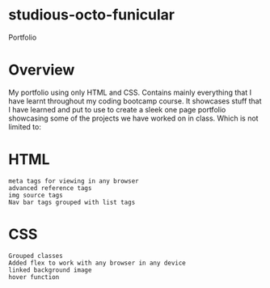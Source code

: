 # studious-octo-funicular
Portfolio

# Overview
My portfolio using only HTML and CSS. Contains mainly everything that I have learnt throughout my coding bootcamp course. It showcases stuff that I have learned and put to use to create a sleek one page portfolio showcasing some of the projects we have worked on in class. Which is not limited to:

# HTML
    meta tags for viewing in any browser
    advanced reference tags
    img source tags
    Nav bar tags grouped with list tags

# CSS
    Grouped classes
    Added flex to work with any browser in any device
    linked background image
    hover function